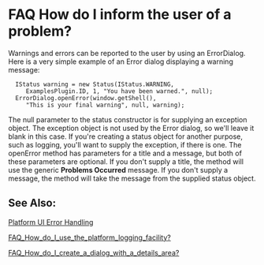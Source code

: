 

FAQ How do I inform the user of a problem?
==========================================

Warnings and errors can be reported to the user by using an ErrorDialog. Here is a very simple example of an Error dialog displaying a warning message:

      IStatus warning = new Status(IStatus.WARNING, 
         ExamplesPlugin.ID, 1, "You have been warned.", null);
      ErrorDialog.openError(window.getShell(), 
         "This is your final warning", null, warning);

  

The null parameter to the status constructor is for supplying an exception object. The exception object is not used by the Error dialog, so we'll leave it blank in this case. If you're creating a status object for another purpose, such as logging, you'll want to supply the exception, if there is one. The openError method has parameters for a title and a message, but both of these parameters are optional. If you don't supply a title, the method will use the generic **Problems Occurred** message. If you don't supply a message, the method will take the message from the supplied status object.

  

  

  

See Also:
---------

[Platform UI Error Handling](/Platform_UI_Error_Handling "Platform UI Error Handling")

[FAQ\_How\_do\_I\_use\_the\_platform\_logging\_facility?](./FAQ_How_do_I_use_the_platform_logging_facility.md "FAQ How do I use the platform logging facility?")

[FAQ\_How\_do\_I\_create\_a\_dialog\_with\_a\_details\_area?](./FAQ_How_do_I_create_a_dialog_with_a_details_area.md "FAQ How do I create a dialog with a details area?")


